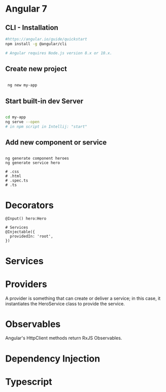 # Angular 7


## CLI - Installation

```bash
#https://angular.io/guide/quickstart
npm install -g @angular/cli

# Angular requires Node.js version 8.x or 10.x.
```

## Create new project
```bash
 
 ng new my-app

```
## Start built-in dev Server

```bash

cd my-app
ng serve --open 
# in npm script in Intellij: "start"

```


## Add new component or service
```

ng generate component heroes
ng generate service hero

# .css
# .html
# .spec.ts
# .ts
```


# Decorators
```
@Input() hero:Hero

# Services
@Injectable({
  providedIn: 'root',
})

```

# Services
# Providers
A provider is something that can create or deliver a service; 
in this case, it instantiates the HeroService class to provide the service.

# Observables
Angular's HttpClient methods return RxJS Observables.


# Dependency Injection


# Typescript






